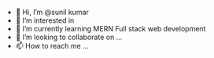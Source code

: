 - 👋 Hi, I’m @sunil kumar
- 👀 I’m interested in 
- 🌱 I’m currently learning MERN Full stack web development
- 💞️ I’m looking to collaborate on ...
- 📫 How to reach me ...

<!---
sunil7117/sunil7117 is a ✨ special ✨ repository because its `README.md` (this file) appears on your GitHub profile.
You can click the Preview link to take a look at your changes.
--->
